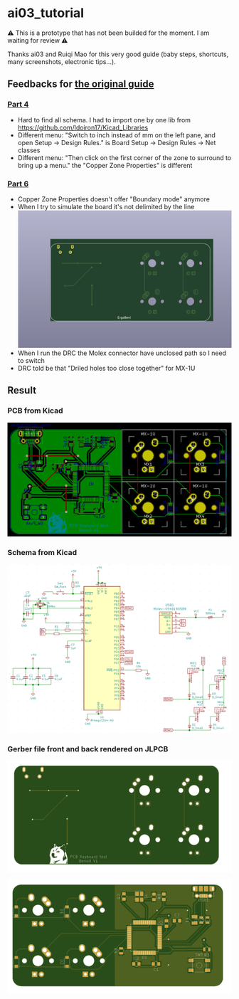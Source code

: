# ai03_tutorial

⚠️ This is a prototype that has not been builded for the moment. I am waiting for review ⚠️

Thanks ai03 and Ruiqi Mao for this very good guide (baby steps, shortcuts, many screenshots, electronic tips...).

## Feedbacks for [the original guide](https://kbwiki.ai03.me/books/pcb-design)

### [Part 4](https://kbwiki.ai03.me/books/pcb-design/page/pcb-guide-part-4---the-rest-of-the-schematic)
* Hard to find all schema. I had to import one by one lib from https://github.com/ldoiron17/Kicad_Libraries
* Different menu: "Switch to inch instead of mm on the left pane, and open Setup -> Design Rules." is Board Setup -> Design Rules -> Net classes
* Different menu: "Then click on the first corner of the zone to surround to bring up a menu." the "Copper Zone Properties" is different
### [Part 6](https://kbwiki.ai03.me/books/pcb-design/page/pcb-guide-part-6---fill-zones-decoration-and-production)
* Copper Zone Properties doesn't offer "Boundary mode" anymore
* When I try to simulate the board it's not delimited by the line ![screenshot_line.png](screenshot_line.png)
* When I run the DRC the Molex connector have unclosed path so I need to switch
* DRC told be that "Driled holes too close together" for MX-1U

## Result

### PCB from Kicad

![kicad_pcb](kicad_pcb_new.png)

### Schema from Kicad

![kicad_schema](kicad_schema.png)

### Gerber file front and back rendered on JLPCB

![gerber_from_JLPCB_front](gerber_from_JLPCB_front.png)

![gerber_from_JLPCB_back](gerber_from_JLPCB_back.png)
